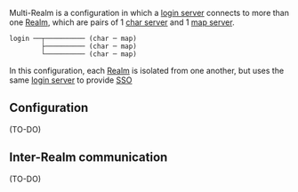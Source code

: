 Multi-Realm is a configuration in which a [login server](Login-Server) connects to more than one [Realm](Realm), which are pairs of 1 [char server](Character-Server) and 1 [map server](Map-Server).

```
login ──┬────────── (char ─ map)
        ├────────── (char ─ map)
        └────────── (char ─ map)
```
In this configuration, each [Realm](Realm) is isolated from one another, but uses the same [login server](Login-Server) to provide [SSO](https://en.wikipedia.org/wiki/Single_sign-on)

## Configuration
(TO-DO)

## Inter-Realm communication
(TO-DO)
